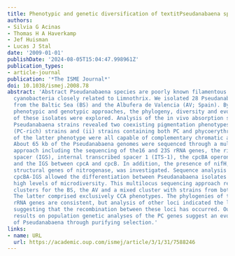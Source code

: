 ```yaml
---
title: Phenotypic and genetic diversification of textitPseudanabaena spp. (cyanobacteria)
authors:
- Silvia G Acinas
- Thomas H A Haverkamp
- Jef Huisman
- Lucas J Stal
date: '2009-01-01'
publishDate: '2024-08-05T15:04:47.998961Z'
publication_types:
- article-journal
publication: '*The ISME Journal*'
doi: 10.1038/ismej.2008.78
abstract: 'Abstract Pseudanabaena species are poorly known filamentous bloom-forming
  cyanobacteria closely related to Limnothrix. We isolated 28 Pseudanabaena strains
  from the Baltic Sea (BS) and the Albufera de Valencia (AV; Spain). By combining
  phenotypic and genotypic approaches, the phylogeny, diversity and evolutionary diversification
  of these isolates were explored. Analysis of the in vivo absorption spectra of the
  Pseudanabaena strains revealed two coexisting pigmentation phenotypes: (i) phycocyanin-rich
  (PC-rich) strains and (ii) strains containing both PC and phycoerythrin (PE). Strains
  of the latter phenotype were all capable of complementary chromatic adaptation (CCA).
  About 65 kb of the Pseudanabaena genomes were sequenced through a multilocus sequencing
  approach including the sequencing of the16 and 23S rRNA genes, the ribosomal intergenic
  spacer (IGS), internal transcribed spacer 1 (ITS-1), the cpcBA operon encoding PC
  and the IGS between cpcA and cpcB. In addition, the presence of nifH, one of the
  structural genes of nitrogenase, was investigated. Sequence analysis of ITS and
  cpcBA-IGS allowed the differentiation between Pseudanabaena isolates exhibiting
  high levels of microdiversity. This multilocus sequencing approach revealed specific
  clusters for the BS, the AV and a mixed cluster with strains from both ecosystems.
  The latter comprised exclusively CCA phenotypes. The phylogenies of the 16 and 23S
  rRNA genes are consistent, but analysis of other loci indicated the loss of substructure,
  suggesting that the recombination between these loci has occurred. Our preliminary
  results on population genetic analyses of the PC genes suggest an evolutionary diversification
  of Pseudanabaena through purifying selection.'
links:
- name: URL
  url: https://academic.oup.com/ismej/article/3/1/31/7588246
---
```

